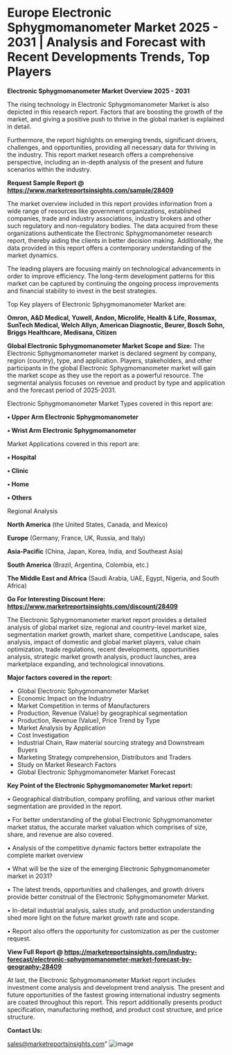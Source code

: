 # Europe Electronic Sphygmomanometer Market 2025 - 2031 | Analysis and Forecast with Recent Developments Trends, Top Players

<Strong> Electronic Sphygmomanometer Market Overview 2025 - 2031</strong>

The rising technology in Electronic Sphygmomanometer Market is also depicted in this research report. Factors that are boosting the growth of the market, and giving a positive push to thrive in the global market is explained in detail.

Furthermore, the report highlights on emerging trends, significant drivers, challenges, and opportunities, providing all necessary data for thriving in the industry. This report market research offers a comprehensive perspective, including an in-depth analysis of the present and future scenarios within the industry.

<strong>Request Sample Report @ <a href=https://www.marketreportsinsights.com/sample/28409>https://www.marketreportsinsights.com/sample/28409</a></strong>

The market overview included in this report provides information from a wide range of resources like government organizations, established companies, trade and industry associations, industry brokers and other such regulatory and non-regulatory bodies. The data acquired from these organizations authenticate the Electronic Sphygmomanometer research report, thereby aiding the clients in better decision making. Additionally, the data provided in this report offers a contemporary understanding of the market dynamics.

The leading players are focusing mainly on technological advancements in order to improve efficiency. The long-term development patterns for this market can be captured by continuing the ongoing process improvements and financial stability to invest in the best strategies.

Top Key players of Electronic Sphygmomanometer Market are:

<strong>Omron, A&D Medical, Yuwell, Andon, Microlife, Health & Life, Rossmax, SunTech Medical, Welch Allyn, American Diagnostic, Beurer, Bosch Sohn, Briggs Healthcare, Medisana, Citizen</strong>

<strong><b>Global Electronic Sphygmomanometer Market Scope and Size:</b></strong>
The Electronic Sphygmomanometer market is declared segment by company, region (country), type, and application. Players, stakeholders, and other participants in the global Electronic Sphygmomanometer market will gain the market scope as they use the report as a powerful resource. The segmental analysis focuses on revenue and product by type and application and the forecast period of 2025-2031.

Electronic Sphygmomanometer Market Types covered in this report are:

<strong>• Upper Arm Electronic Sphygmomanometer

• Wrist Arm Electronic Sphygmomanometer</strong>

Market Applications covered in this report are:

<strong>• Hospital

• Clinic

• Home

• Others</strong> 

Regional Analysis

<strong>North America</strong> (the United States, Canada, and Mexico)

<strong>Europe</strong> (Germany, France, UK, Russia, and Italy)

<strong>Asia-Pacific</strong> (China, Japan, Korea, India, and Southeast Asia)

<strong>South America</strong> (Brazil, Argentina, Colombia, etc.)

<strong>The Middle East and Africa</strong> (Saudi Arabia, UAE, Egypt, Nigeria, and South Africa)

<strong>Go For Interesting Discount Here: <a href=https://www.marketreportsinsights.com/discount/28409>https://www.marketreportsinsights.com/discount/28409</a></strong>

The Electronic Sphygmomanometer market report provides a detailed analysis of global market size, regional and country-level market size, segmentation market growth, market share, competitive Landscape, sales analysis, impact of domestic and global market players, value chain optimization, trade regulations, recent developments, opportunities analysis, strategic market growth analysis, product launches, area marketplace expanding, and technological innovations.

<strong><b>Major factors covered in the report:</b></strong>
<ul>
  <li>Global Electronic Sphygmomanometer Market </li>
  <li>Economic Impact on the Industry</li>
  <li>Market Competition in terms of Manufacturers</li>
  <li>Production, Revenue (Value) by geographical segmentation</li>
  <li>Production, Revenue (Value), Price Trend by Type</li>
  <li>Market Analysis by Application</li>
  <li>Cost Investigation</li>
  <li>Industrial Chain, Raw material sourcing strategy and Downstream Buyers</li>
  <li>Marketing Strategy comprehension, Distributors and Traders</li>
  <li>Study on Market Research Factors</li>
  <li>Global Electronic Sphygmomanometer Market Forecast</li>
</ul>

<strong><b>Key Point of the Electronic Sphygmomanometer Market report:</b></strong>

• Geographical distribution, company profiling, and various other market segmentation are provided in the report.

• For better understanding of the global Electronic Sphygmomanometer market status, the accurate market valuation which comprises of size, share, and revenue are also covered.

• Analysis of the competitive dynamic factors better extrapolate the complete market overview

• What will be the size of the emerging Electronic Sphygmomanometer market in 2031?

• The latest trends, opportunities and challenges, and growth drivers provide better construal of the Electronic Sphygmomanometer Market.

• In-detail industrial analysis, sales study, and production understanding shed more light on the future market growth rate and scope.

• Report also offers the opportunity for customization as per the customer request.

<strong><b>View Full Report @ <a href=https://marketreportsinsights.com/industry-forecast/electronic-sphygmomanometer-market-forecast-by-geography-28409>https://marketreportsinsights.com/industry-forecast/electronic-sphygmomanometer-market-forecast-by-geography-28409</a></b></strong>


At last, the Electronic Sphygmomanometer Market report includes investment come analysis and development trend analysis. The present and future opportunities of the fastest growing international industry segments are coated throughout this report. This report additionally presents product specification, manufacturing method, and product cost structure, and price structure.

<strong>Contact Us:</strong>

sales@marketreportsinsights.com"
![image](https://github.com/user-attachments/assets/ac154123-29a3-467a-bfe8-57334adf18a0)
